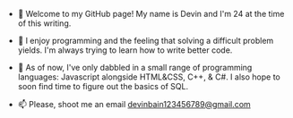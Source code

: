 - 👋 Welcome to my GitHub page!  My name is Devin and I'm 24 at the time of this writing.
 
- 👀 I enjoy programming and the feeling that solving a difficult problem yields. I'm always trying to learn how to write better code.
    
- 🌱 As of now, I've only dabbled in a small range of programming languages: Javascript alongside HTML&CSS, C++, & C#. I also hope to soon find time to figure out the basics of SQL.
    
- 📫 Please, shoot me an email devinbain123456789@gmail.com
